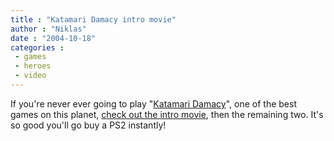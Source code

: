 ```yaml
---
title : "Katamari Damacy intro movie"
author : "Niklas"
date : "2004-10-18"
categories : 
 - games
 - heroes
 - video
---
```


If you're never ever going to play "[Katamari Damacy](http://www.amazon.com/exec/obidos/ASIN/B0002Y2XXQ/niklasblog-20)", one of the best games on this planet, [check out the intro movie](http://media.ps2.gamespy.com/media/606/606672/vids_1.html), then the remaining two. It's so good you'll go buy a PS2 instantly!
